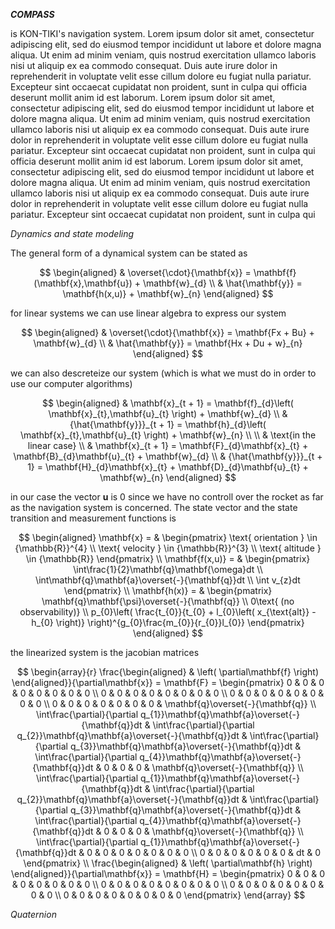 ***COMPASS***

is KON-TIKI's navigation system. Lorem ipsum dolor sit amet,
consectetur adipiscing elit, sed do eiusmod tempor incididunt ut labore
et dolore magna aliqua. Ut enim ad minim veniam, quis nostrud
exercitation ullamco laboris nisi ut aliquip ex ea commodo consequat.
Duis aute irure dolor in reprehenderit in voluptate velit esse cillum
dolore eu fugiat nulla pariatur. Excepteur sint occaecat cupidatat non
proident, sunt in culpa qui officia deserunt mollit anim id est laborum.
Lorem ipsum dolor sit amet, consectetur adipiscing elit, sed do eiusmod
tempor incididunt ut labore et dolore magna aliqua. Ut enim ad minim
veniam, quis nostrud exercitation ullamco laboris nisi ut aliquip ex ea
commodo consequat. Duis aute irure dolor in reprehenderit in voluptate
velit esse cillum dolore eu fugiat nulla pariatur. Excepteur sint
occaecat cupidatat non proident, sunt in culpa qui officia deserunt
mollit anim id est laborum. Lorem ipsum dolor sit amet, consectetur
adipiscing elit, sed do eiusmod tempor incididunt ut labore et dolore
magna aliqua. Ut enim ad minim veniam, quis nostrud exercitation ullamco
laboris nisi ut aliquip ex ea commodo consequat. Duis aute irure dolor
in reprehenderit in voluptate velit esse cillum dolore eu fugiat nulla
pariatur. Excepteur sint occaecat cupidatat non proident, sunt in culpa
qui

*Dynamics and state modeling*

The general form of a dynamical system can be stated as

$$
\begin{aligned}
 & \overset{\cdot}{\mathbf{x}} = \mathbf{f}(\mathbf{x},\mathbf{u}) + \mathbf{w}_{d} \\
 & \hat{\mathbf{y}} = \mathbf{h(x,u)} + \mathbf{w}_{n}
\end{aligned}
$$ 

for linear systems we can use linear algebra to express
our system 

$$
\begin{aligned}
 & \overset{\cdot}{\mathbf{x}} = \mathbf{Fx + Bu} + \mathbf{w}_{d} \\
 & \hat{\mathbf{y}} = \mathbf{Hx + Du + w}_{n}
\end{aligned}
$$ 

we can also descreteize our system (which is what we
must do in order to use our computer algorithms) 

$$
\begin{aligned}
 & \mathbf{x}_{t + 1} = \mathbf{f}_{d}\left( \mathbf{x}_{t},\mathbf{u}_{t} \right) + \mathbf{w}_{d} \\
 & {\hat{\mathbf{y}}}_{t + 1} = \mathbf{h}_{d}\left( \mathbf{x}_{t},\mathbf{u}_{t} \right) + \mathbf{w}_{n} \\
 \\
 & \text{in the linear case} \\
 & \mathbf{x}_{t + 1} = \mathbf{F}_{d}\mathbf{x}_{t} + \mathbf{B}_{d}\mathbf{u}_{t} + \mathbf{w}_{d} \\
 & {\hat{\mathbf{y}}}_{t + 1} = \mathbf{H}_{d}\mathbf{x}_{t} + \mathbf{D}_{d}\mathbf{u}_{t} + \mathbf{w}_{n}
\end{aligned}
$$ 

in our case the vector $\mathbf{u}$ is $0$ since we have no controll over the rocket as far as the navigation system is
concerned. The state vector and the state transition and measurement
functions is 

$$
\begin{aligned}
\mathbf{x} = & \begin{pmatrix}
\text{ orientation } \in {\mathbb{R}}^{4} \\
\text{ velocity } \in {\mathbb{R}}^{3} \\
\text{ altitude } \in {\mathbb{R}}
\end{pmatrix} \\
\mathbf{f(x,u)} = & \begin{pmatrix}
\int\frac{1}{2}\mathbf{q}\mathbf{\omega}dt \\
\int\mathbf{q}\mathbf{a}\overset{-}{\mathbf{q}}dt \\
\int v_{z}dt
\end{pmatrix} \\
\mathbf{h(x)} = & \begin{pmatrix}
\mathbf{q}\mathbf{\psi}\overset{-}{\mathbf{q}} \\
0\text{ (no observability)} \\
p_{0}\left( \frac{t_{0}}{t_{0} + l_{0}\left( x_{\text{alt}} - h_{0} \right)} \right)^{g_{0}\frac{m_{0}}{r_{0}}l_{0}}
\end{pmatrix}
\end{aligned}
$$ 

the linearized system is the jacobian matrices

$$
\begin{array}{r}
\frac{\begin{aligned}
 & \left( \partial\mathbf{f} \right)
\end{aligned}}{\partial\mathbf{x}} = \mathbf{F} = \begin{pmatrix}
0 & 0 & 0 & 0 & 0 & 0 & 0 & 0 \\
0 & 0 & 0 & 0 & 0 & 0 & 0 & 0 \\
0 & 0 & 0 & 0 & 0 & 0 & 0 & 0 \\
0 & 0 & 0 & 0 & 0 & 0 & 0 & \mathbf{q}\overset{-}{\mathbf{q}} \\
\int\frac{\partial}{\partial q_{1}}\mathbf{q}\mathbf{a}\overset{-}{\mathbf{q}}dt & \int\frac{\partial}{\partial q_{2}}\mathbf{q}\mathbf{a}\overset{-}{\mathbf{q}}dt & \int\frac{\partial}{\partial q_{3}}\mathbf{q}\mathbf{a}\overset{-}{\mathbf{q}}dt & \int\frac{\partial}{\partial q_{4}}\mathbf{q}\mathbf{a}\overset{-}{\mathbf{q}}dt & 0 & 0 & 0 & \mathbf{q}\overset{-}{\mathbf{q}} \\
\int\frac{\partial}{\partial q_{1}}\mathbf{q}\mathbf{a}\overset{-}{\mathbf{q}}dt & \int\frac{\partial}{\partial q_{2}}\mathbf{q}\mathbf{a}\overset{-}{\mathbf{q}}dt & \int\frac{\partial}{\partial q_{3}}\mathbf{q}\mathbf{a}\overset{-}{\mathbf{q}}dt & \int\frac{\partial}{\partial q_{4}}\mathbf{q}\mathbf{a}\overset{-}{\mathbf{q}}dt & 0 & 0 & 0 & \mathbf{q}\overset{-}{\mathbf{q}} \\
\int\frac{\partial}{\partial q_{1}}\mathbf{q}\mathbf{a}\overset{-}{\mathbf{q}}dt & 0 & 0 & 0 & 0 & 0 & 0 & 0 \\
0 & 0 & 0 & 0 & 0 & 0 & dt & 0
\end{pmatrix} \\
\frac{\begin{aligned}
 & \left( \partial\mathbf{h} \right)
\end{aligned}}{\partial\mathbf{x}} = \mathbf{H} = \begin{pmatrix}
0 & 0 & 0 & 0 & 0 & 0 & 0 & 0 \\
0 & 0 & 0 & 0 & 0 & 0 & 0 & 0 \\
0 & 0 & 0 & 0 & 0 & 0 & 0 & 0 \\
0 & 0 & 0 & 0 & 0 & 0 & 0 & 0
\end{pmatrix}
\end{array}
$$

*Quaternion*
